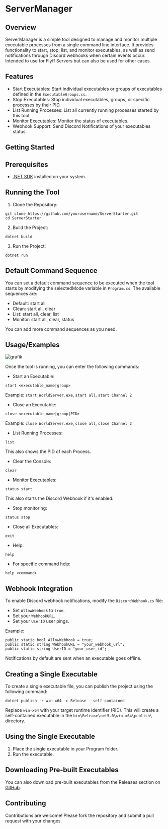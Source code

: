 # ServerManager
## Overview

ServerManager is a simple tool designed to manage and monitor multiple executable processes from a single command line interface. It provides functionality to start, stop, list, and monitor executables, as well as send notifications through Discord webhooks when certain events occur.
Intended to use for Flyff Servers but can also be used for other cases.


## Features

- Start Executables: Start individual executables or groups of executables defined in the `ExecutableGroups.cs`.
- Stop Executables: Stop individual executables, groups, or specific processes by their PID.
- List Running Processes: List all currently running processes started by this tool.
- Monitor Executables: Monitor the status of executables.
- Webhook Support: Send Discord Notifications of your executables status.
## Getting Started
## Prerequisites

- [.NET SDK](https://dotnet.microsoft.com/en-us/download) installed on your system.
## Running the Tool

1. Clone the Repository:

```
git clone https://github.com/yourusername/ServerStarter.git
cd ServerStarter
```

2. Build the Project:
```
dotnet build
```

3. Run the Project:
```
dotnet run
```
## Default Command Sequence

You can set a default command sequence to be executed when the tool starts by modifying the selectedMode variable in `Program.cs`. The available sequences are:

- Default: start all
- Clean: start all, clear
- List: start all, clear, list
- Monitor: start all, clear, status

You can add more command sequences as you need.
## Usage/Examples

![grafik](https://github.com/user-attachments/assets/5be362d0-6342-434c-b036-56a8e98469a5)


Once the tool is running, you can enter the following commands:

- Start an Executable:
```
start <executable_name|group>
```
Example: `start WorldServer.exe`, `start all`, `start Channel 2`

- Close an Executable:
```
close <executable_name|group|PID>
```
Example: `close WorldServer.exe`, `close all`, `close Channel 2`

- List Running Processes:
```
list
```
This also shows the PID of each Process.
- Clear the Console:
```
clear
```
- Monitor Executables:
```
status start
```
This also starts the Discord Webhook if it's enabled.
- Stop monitoring:
```
status stop
```
- Close all Executables:
```
exit
```
- Help:
```
help
```
- For specific command help:

```
help <command>
```
## Webhook Integration

To enable Discord webhook notifications, modify the `DiscordWebhook.cs` file:

- Set `AllowWebhook` to `true`.
- Set your `WebhookURL`.
- Set your `UserID` user pings.

Example:
```
public static bool AllowWebhook = true;
public static string WebhookURL = "your_webhook_url";
public static string UserID = "your_user_id";
```
Notifications by default are sent when an executable goes offline.
## Creating a Single Executable

To create a single executable file, you can publish the project using the following command:
```
dotnet publish -r win-x64 -c Release --self-contained
```
Replace `win-x64` with your target runtime identifier (RID). This will create a self-contained executable in the `bin\Release\net5.0\win-x64\publish\` directory.
## Using the Single Executable

1. Place the single executable in your Program folder.
2. Run the executable.
## Downloading Pre-built Executables

You can also download pre-built executables from the Releases section on [GitHub](https://github.com/Neareyn/ServerManager/releases).
## Contributing

Contributions are welcome! Please fork the repository and submit a pull request with your changes.
